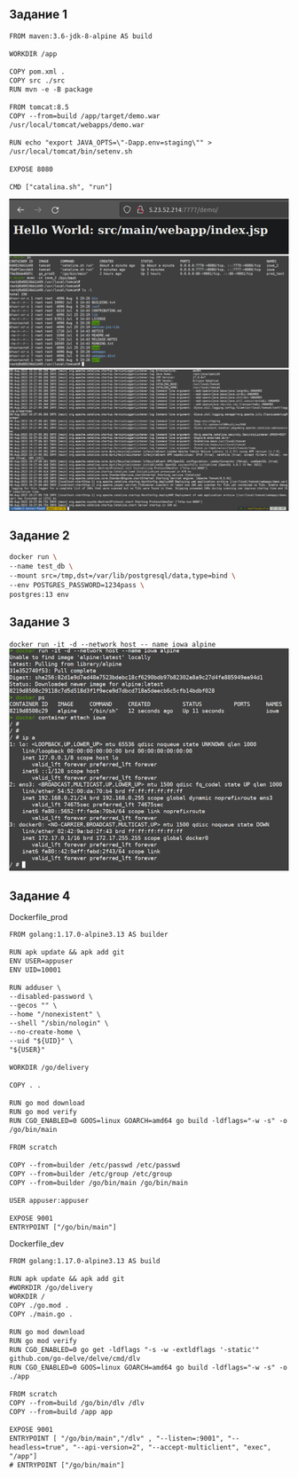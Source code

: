 ## Задание 1  
```
FROM maven:3.6-jdk-8-alpine AS build

WORKDIR /app

COPY pom.xml .
COPY src ./src
RUN mvn -e -B package

FROM tomcat:8.5
COPY --from=build /app/target/demo.war /usr/local/tomcat/webapps/demo.war

RUN echo "export JAVA_OPTS=\"-Dapp.env=staging\"" > /usr/local/tomcat/bin/setenv.sh

EXPOSE 8080

CMD ["catalina.sh", "run"]
```
![demo](https://github.com/RSafin12/neoflex-linux-rsafin-task1/blob/main/Screenshots/docker_%20screens/1_demo.png)
![logs](https://github.com/RSafin12/neoflex-linux-rsafin-task1/blob/main/Screenshots/docker_%20screens/1_inter.png)
![inter](https://github.com/RSafin12/neoflex-linux-rsafin-task1/blob/main/Screenshots/docker_%20screens/1_logs.png)

## Задание 2
```bash
docker run \
--name test_db \
--mount src=/tmp,dst=/var/lib/postgresql/data,type=bind \
--env POSTGRES_PASSWORD=1234pass \ 
postgres:13 env
```
## Задание 3
`docker run -it -d --network host -- name iowa alpine`
![ip_a](https://github.com/RSafin12/neoflex-linux-rsafin-task1/blob/main/Screenshots/docker_%20screens/3_network.png)

## Задание 4
Dockerfile_prod  
```
FROM golang:1.17.0-alpine3.13 AS builder

RUN apk update && apk add git
ENV USER=appuser
ENV UID=10001

RUN adduser \
--disabled-password \
--gecos "" \
--home "/nonexistent" \
--shell "/sbin/nologin" \
--no-create-home \
--uid "${UID}" \
"${USER}"

WORKDIR /go/delivery

COPY . .

RUN go mod download
RUN go mod verify
RUN CGO_ENABLED=0 GOOS=linux GOARCH=amd64 go build -ldflags="-w -s" -o /go/bin/main

FROM scratch

COPY --from=builder /etc/passwd /etc/passwd
COPY --from=builder /etc/group /etc/group
COPY --from=builder /go/bin/main /go/bin/main

USER appuser:appuser

EXPOSE 9001
ENTRYPOINT ["/go/bin/main"]
```

Dockerfile_dev
```
FROM golang:1.17.0-alpine3.13 AS build

RUN apk update && apk add git
#WORKDIR /go/delivery
WORKDIR /
COPY ./go.mod .
COPY ./main.go .

RUN go mod download
RUN go mod verify
RUN CGO_ENABLED=0 go get -ldflags "-s -w -extldflags '-static'" github.com/go-delve/delve/cmd/dlv
RUN CGO_ENABLED=0 GOOS=linux GOARCH=amd64 go build -ldflags="-w -s" -o ./app

FROM scratch
COPY --from=build /go/bin/dlv /dlv
COPY --from=build /app app

EXPOSE 9001
ENTRYPOINT [ "/go/bin/main","/dlv" , "--listen=:9001", "--headless=true", "--api-version=2", "--accept-multiclient", "exec", "/app"]
# ENTRYPOINT ["/go/bin/main"]
```